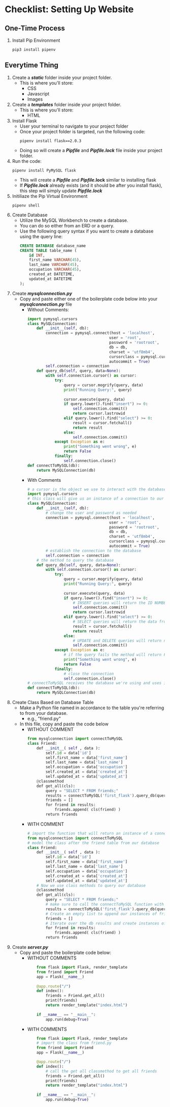 # Checklist: Setting Up Website

## One-Time Process
1. Install Pip Environment
    ```
    pip3 install pipenv
    ```

## Everytime Thing
1. Create a ***static*** folder inside your project folder.
    - This is where you'll store:
        - CSS
        - Javascript
        - Images
2. Create a ***templates*** folder inside your project folder.
    - This is where you'll store:
        - HTML
3. Install Flask
    - User your terminal to navigate to your project folder
    - Once your project folder is targeted, run the following code:
        ```
        pipenv install flask==2.0.3
        ```
    - Doing so will create a ***Pipfile*** and ***Pipfile.lock*** file inside your project folder.
4. Run the code:
    ```
    pipenv install PyMySQL flask
    ```
    - This will create a ***Pipfile*** and ***Pipfile*.lock** similar to installing flask
    - If ***Pipfile.lock*** already exists (and it should be after you install flask), this step will simply update ***Pipfile.lock***
5. Initiliaze the Pip Virtual Environment
    ```
    pipenv shell
    ```
6. Create Database
    - Utilize the MySQL Workbench to create a database. 
    - You can do so either from an ERD or a query.
    - Use the following query syntax if you want to create a database using the query line:
        ```sql
        CREATE DATABASE database_name
        CREATE TABLE table_name (
            id INT,
            first_name VARCHAR(45),
            last_name VARCHAR(45),
            occupation VARCHAR(45),
            created_at DATETIME,
            updated_at DATETIME
        );
        ```
7. Create ***mysqlconnection.py***
    - Copy and paste either one of the boilerplate code below into your ***mysqlconnection.py*** file
        - Without Comments:
            ```py
            import pymysql.cursors
            class MySQLConnection:
                def __init__(self, db):
                    connection = pymysql.connect(host = 'localhost',
                                                user = 'root', 
                                                password = 'rootroot', 
                                                db = db,
                                                charset = 'utf8mb4',
                                                cursorclass = pymysql.cursors.DictCursor,
                                                autocommit = True)
                    self.connection = connection
                def query_db(self, query, data=None):
                    with self.connection.cursor() as cursor:
                        try:
                            query = cursor.mogrify(query, data)
                            print("Running Query:", query)
                
                            cursor.execute(query, data)
                            if query.lower().find("insert") >= 0:
                                self.connection.commit()
                                return cursor.lastrowid
                            elif query.lower().find("select") >= 0:
                                result = cursor.fetchall()
                                return result
                            else:
                                self.connection.commit()
                        except Exception as e:
                            print("Something went wrong", e)
                            return False
                        finally:
                            self.connection.close() 
            def connectToMySQL(db):
                return MySQLConnection(db)
            ```
        - With Comments
            ```py
            # a cursor is the object we use to interact with the database
            import pymysql.cursors
            # this class will give us an instance of a connection to our database
            class MySQLConnection:
                def __init__(self, db):
                    # change the user and password as needed
                    connection = pymysql.connect(host = 'localhost',
                                                user = 'root', 
                                                password = 'rootroot', 
                                                db = db,
                                                charset = 'utf8mb4',
                                                cursorclass = pymysql.cursors.DictCursor,
                                                autocommit = True)
                    # establish the connection to the database
                    self.connection = connection
                # the method to query the database
                def query_db(self, query, data=None):
                    with self.connection.cursor() as cursor:
                        try:
                            query = cursor.mogrify(query, data)
                            print("Running Query:", query)
                
                            cursor.execute(query, data)
                            if query.lower().find("insert") >= 0:
                                # INSERT queries will return the ID NUMBER of the row inserted
                                self.connection.commit()
                                return cursor.lastrowid
                            elif query.lower().find("select") >= 0:
                                # SELECT queries will return the data from the database as a LIST OF DICTIONARIES
                                result = cursor.fetchall()
                                return result
                            else:
                                # UPDATE and DELETE queries will return nothing
                                self.connection.commit()
                        except Exception as e:
                            # if the query fails the method will return FALSE
                            print("Something went wrong", e)
                            return False
                        finally:
                            # close the connection
                            self.connection.close() 
            # connectToMySQL receives the database we're using and uses it to create an instance of MySQLConnection
            def connectToMySQL(db):
                return MySQLConnection(db)
            ```
8. Create Class Based on Database Table
    - Make a Python file named in accordance to the table you're referring to from your database.
        - e.g., "friend.py"
    - In this file, copy and paste the code below
        - WITHOUT COMMENT
            ```py
            from mysqlconnection import connectToMySQL
            class Friend:
                def __init__( self , data ):
                    self.id = data['id']
                    self.first_name = data['first_name']
                    self.last_name = data['last_name']
                    self.occupation = data['occupation']
                    self.created_at = data['created_at']
                    self.updated_at = data['updated_at']
                @classmethod
                def get_all(cls):
                    query = "SELECT * FROM friends;"
                    results = connectToMySQL('first_flask').query_db(query)
                    friends = []
                    for friend in results:
                        friends.append( cls(friend) )
                    return friends
            ```
        - WITH COMMENT
            ```py
            # import the function that will return an instance of a connection
            from mysqlconnection import connectToMySQL
            # model the class after the friend table from our database
            class Friend:
                def __init__( self , data ):
                    self.id = data['id']
                    self.first_name = data['first_name']
                    self.last_name = data['last_name']
                    self.occupation = data['occupation']
                    self.created_at = data['created_at']
                    self.updated_at = data['updated_at']
                # Now we use class methods to query our database
                @classmethod
                def get_all(cls):
                    query = "SELECT * FROM friends;"
                    # make sure to call the connectToMySQL function with the schema you are targeting.
                    results = connectToMySQL('first_flask').query_db(query)
                    # Create an empty list to append our instances of friends
                    friends = []
                    # Iterate over the db results and create instances of friends with cls.
                    for friend in results:
                        friends.append( cls(friend) )
                    return friends
            ```
9. Create ***server.py***
    -  Copy and paste the boilerplate code below:
        - WITHOUT COMMENTS
            ```py
                from flask import Flask, render_template
                from friend import Friend
                app = Flask(__name__)
                
                @app.route("/")
                def index():
                    friends = Friend.get_all()
                    print(friends)
                    return render_template("index.html")
                            
                if __name__ == "__main__":
                    app.run(debug=True)
            ```
        - WITH COMMENTS
            ```py
                from flask import Flask, render_template
                # import the class from friend.py
                from friend import Friend
                app = Flask(__name__)

                @app.route("/")
                def index():
                    # call the get all classmethod to get all friends
                    friends = Friend.get_all()
                    print(friends)
                    return render_template("index.html")
                            
                if __name__ == "__main__":
                    app.run(debug=True)
            ```
